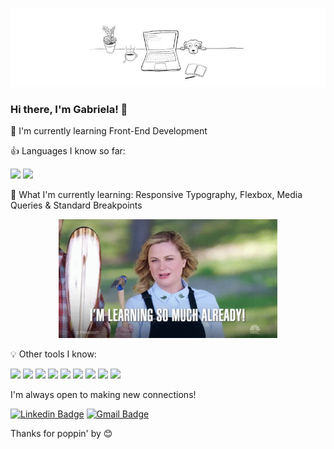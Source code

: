![](https://github.com/gabrielapal/gabrielapal/blob/main/gab-header.jpg)

### Hi there, I'm Gabriela! 👋

🌱 I'm currently learning Front-End Development

👍 Languages I know so far:   

![](https://img.shields.io/badge/HTML5-E34F26?style=for-the-badge&logo=html5&logoColor=white)
![](https://img.shields.io/badge/CSS3-1572B6?style=for-the-badge&logo=css3&logoColor=white)

🔎 What I'm currently learning:
Responsive Typography, Flexbox, Media Queries & Standard Breakpoints

<p align="center">
<img src="/learning-so-much.gif" width="350" height="190"/>
</p>
  
💡 Other tools I know:

![](https://img.shields.io/badge/Adobe%20Illustrator-FF9A00?style=for-the-badge&logo=adobe%20illustrator&logoColor=white)
![](https://img.shields.io/badge/Adobe%20Photoshop-31A8FF?style=for-the-badge&logo=Adobe%20Photoshop&logoColor=black)
![](https://img.shields.io/badge/Canva-%2300C4CC.svg?&style=for-the-badge&logo=Canva&logoColor=white)
![](https://img.shields.io/badge/GIT-E44C30?style=for-the-badge&logo=git&logoColor=white)
![](https://img.shields.io/badge/Google%20Sheets-34A853?style=for-the-badge&logo=google-sheets&logoColor=white)
![](https://img.shields.io/badge/Krita-203759?style=for-the-badge&logo=krita&logoColor=EEF37B)
![](https://img.shields.io/badge/Microsoft_Office-D83B01?style=for-the-badge&logo=microsoft-office&logoColor=white)
![](https://img.shields.io/badge/Notion-000000?style=for-the-badge&logo=notion&logoColor=white)
![](https://img.shields.io/badge/sublime_text-%23575757.svg?&style=for-the-badge&logo=sublime-text&logoColor=important)

I'm always open to making new connections! 

[![Linkedin Badge](https://img.shields.io/badge/-gabrielapalomo-blue?style=flat&logo=Linkedin&logoColor=white&link=https://www.linkedin.com/in/gabrielapalomo/)](https://www.linkedin.com/in/gabrielapalomo/)
[![Gmail Badge](https://img.shields.io/badge/-palomog5-c14438?style=flat&logo=Gmail&logoColor=white&link=mailto:palomog5@gmail.com)](mailto:palomog5@gmail.com)

Thanks for poppin' by 😊

<!--
**gabrielapal/gabrielapal** is a ✨ _special_ ✨ repository because its `README.md` (this file) appears on your GitHub profile.

Here are some ideas to get you started:

- 🔭 I’m currently working on ...
- 🌱 I’m currently learning ...
- 👯 I’m looking to collaborate on ...
- 🤔 I’m looking for help with ...
- 💬 Ask me about ...
- 📫 How to reach me: ...
- 😄 Pronouns: ...
- ⚡ Fun fact: ...
-->
